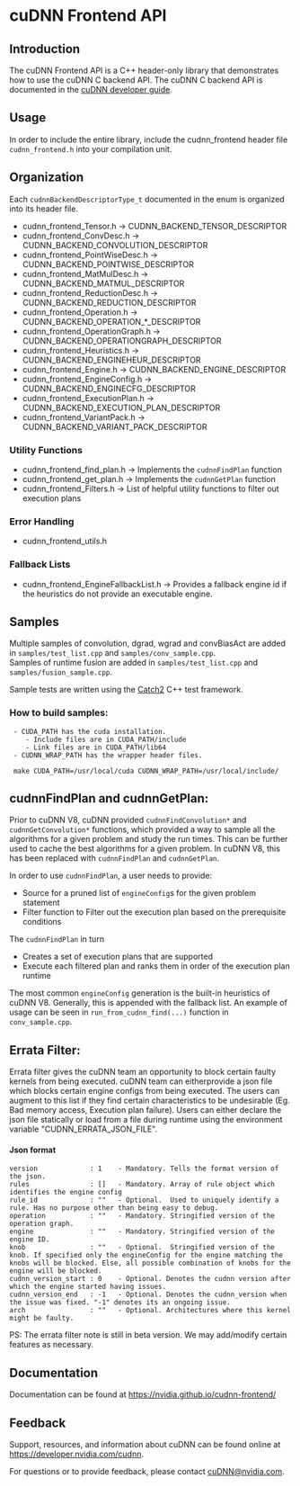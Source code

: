 # cuDNN Frontend API

## Introduction
The cuDNN Frontend API is a C++ header-only library that demonstrates how to use the cuDNN C backend API. The cuDNN C backend API is documented in the [cuDNN developer guide](https://docs.nvidia.com/deeplearning/cudnn/developer-guide/index.html). 

## Usage
In order to include the entire library, include the cudnn_frontend header file `cudnn_frontend.h` into your compilation unit.

## Organization
Each `cudnnBackendDescriptorType_t` documented in the enum is organized into its header file.
- cudnn_frontend_Tensor.h         -> CUDNN_BACKEND_TENSOR_DESCRIPTOR
- cudnn_frontend_ConvDesc.h       -> CUDNN_BACKEND_CONVOLUTION_DESCRIPTOR
- cudnn_frontend_PointWiseDesc.h  -> CUDNN_BACKEND_POINTWISE_DESCRIPTOR
- cudnn_frontend_MatMulDesc.h     -> CUDNN_BACKEND_MATMUL_DESCRIPTOR
- cudnn_frontend_ReductionDesc.h  -> CUDNN_BACKEND_REDUCTION_DESCRIPTOR
- cudnn_frontend_Operation.h      -> CUDNN_BACKEND_OPERATION_*_DESCRIPTOR
- cudnn_frontend_OperationGraph.h -> CUDNN_BACKEND_OPERATIONGRAPH_DESCRIPTOR
- cudnn_frontend_Heuristics.h     -> CUDNN_BACKEND_ENGINEHEUR_DESCRIPTOR
- cudnn_frontend_Engine.h         -> CUDNN_BACKEND_ENGINE_DESCRIPTOR
- cudnn_frontend_EngineConfig.h   -> CUDNN_BACKEND_ENGINECFG_DESCRIPTOR
- cudnn_frontend_ExecutionPlan.h  -> CUDNN_BACKEND_EXECUTION_PLAN_DESCRIPTOR
- cudnn_frontend_VariantPack.h    -> CUDNN_BACKEND_VARIANT_PACK_DESCRIPTOR

### Utility Functions
- cudnn_frontend_find_plan.h -> Implements the `cudnnFindPlan` function
- cudnn_frontend_get_plan.h  -> Implements the `cudnnGetPlan` function
- cudnn_frontend_Filters.h   -> List of helpful utility functions to filter out execution plans

### Error Handling 
- cudnn_frontend_utils.h

### Fallback Lists
- cudnn_frontend_EngineFallbackList.h -> Provides a fallback engine id if the heuristics do not provide an executable engine.

## Samples
Multiple samples of convolution, dgrad, wgrad and convBiasAct are added in `samples/test_list.cpp` and `samples/conv_sample.cpp`.  
Samples of runtime fusion are added in `samples/test_list.cpp` and `samples/fusion_sample.cpp`.  

Sample tests are written using the [Catch2](https://github.com/catchorg/Catch2) C++ test framework.

### How to build samples:
     - CUDA_PATH has the cuda installation. 
        - Include files are in CUDA_PATH/include
        - Link files are in CUDA_PATH/lib64
     - CUDNN_WRAP_PATH has the wrapper header files.

     make CUDA_PATH=/usr/local/cuda CUDNN_WRAP_PATH=/usr/local/include/
    
## cudnnFindPlan and cudnnGetPlan:
Prior to cuDNN V8, cuDNN provided `cudnnFindConvolution*` and `cudnnGetConvolution*` functions, which provided a way to sample all the algorithms for a given problem and study the run times. This can be further used to cache the best algorithms for a given problem.  In cuDNN V8, this has been replaced with `cudnnFindPlan` and `cudnnGetPlan`.

In order to use `cudnnFindPlan`, a user needs to provide:
- Source for a pruned list of `engineConfig`s for the given problem statement
- Filter function to Filter out the execution plan based on the prerequisite conditions

The `cudnnFindPlan` in turn
- Creates a set of execution plans that are supported
- Execute each filtered plan and ranks them in order of the execution plan runtime

The most common `engineConfig` generation is the built-in heuristics of cuDNN V8. Generally, this is appended with the fallback list. An example of usage can be seen in `run_from_cudnn_find(...)` function in `conv_sample.cpp`.

## Errata Filter:
Errata filter gives the cuDNN team an opportunity to block certain faulty kernels from being executed. cuDNN team can eitherprovide a json file which blocks certain engine configs from being executed. The users can augment to this list if they find certain characteristics to be undesirable (Eg. Bad memory access, Execution plan failure). Users can either declare the json file statically or load from a file during runtime using the environment variable "CUDNN_ERRATA_JSON_FILE".

#### Json format
    version             : 1    - Mandatory. Tells the format version of the json.
    rules               : []   - Mandatory. Array of rule object which identifies the engine config
    rule_id             : ""   - Optional.  Used to uniquely identify a rule. Has no purpose other than being easy to debug.
    operation           : ""   - Mandatory. Stringified version of the operation graph.
    engine              : ""   - Mandatory. Stringified version of the engine ID.
    knob                : ""   - Optional.  Stringified version of the knob. If specified only the engineConfig for the engine matching the knobs will be blocked. Else, all possible combination of knobs for the engine will be blocked.
    cudnn_version_start : 0    - Optional. Denotes the cudnn version after which the engine started having issues.
    cudnn_version_end   : -1   - Optional. Denotes the cudnn_version when the issue was fixed. "-1" denotes its an ongoing issue.
    arch                : ""   - Optional. Architectures where this kernel might be faulty.

PS: The errata filter note is still in beta version. We may add/modify certain features as necessary.

## Documentation
Documentation can be found at https://nvidia.github.io/cudnn-frontend/

## Feedback
Support, resources, and information about cuDNN can be found online at https://developer.nvidia.com/cudnn. 

For questions or to provide feedback, please contact cuDNN@nvidia.com.
